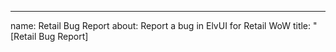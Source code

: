 ---
name: Retail Bug Report
about: Report a bug in ElvUI for Retail WoW
title: "[Retail Bug Report] <Title here>"
labels: ":bug::question: Bug (Needs Investigation),:video_game: Retail"
assignees: ''

body:
  - type: textarea
    id: what-happened
    attributes:
      label: What is the issue you are having?
      description: Describe the issue and what was going on when it happened?
      placeholder: Give us an explaination of what was going on when the issue appeared.
    validations:
      required: true
  - type: textarea
    id: expected-behavior
    attributes:
      label: What is the expected behavior?
      description: What do you think the expected behavior should have happened?
      placeholder: Try to explain what you expected the outcome to be.
    validations:
      required: true
  - type: textarea
    id: actual-behavior
    attributes:
      label: What actually happened?
      description: Please try to be as descriptive as possible.
      placeholder: Try to explain what happened.
    validations:
      required: true
  - type: textarea
    id: suggested-solution
    attributes:
      label: Suggested Solution/Workaround
      description: If you have any idea how we could solve it let us know.
      placeholder: "Make sure type the command: /edebug on then test."
    validations:
      required: false
  - type: textarea
    id: errors
    attributes:
      label: Errors
      description: If you have any errors, please put them here.
      render: shell
  - type: checkboxes
    id: terms
    attributes:
      label: ElvUI Changelog
      description: Whenever ElvUI or WoW updates, sometimes there will be changes that need to be made to keep up, make sure to read ElvUI changelog for any changes that may change option behavior.
      options:
        - label: I have confirmed that I have the latest version of ElvUI and read the [Changelog](https://changelogurlhere.com).
          required: true
  - type: checkboxes
    id: terms
    attributes:
      label: Troubleshooting
      description: By submitting this issue, you agree you followed our [Troubelshooting Steps](https://urlfortroubleshootingstepshere.com)
      options:
        - label: I agree that I followed this project's Troubleshooting Steps
          required: true